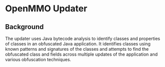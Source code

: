 # OpenMMO Updater

## Background

The updater uses Java bytecode analysis to identify classes and properties of classes in an obfuscated Java application. It identifies classes using known patterns and signatures of the classes and attempts to find the obfuscated class and fields across multiple updates of the application and various obfuscation techniques.


